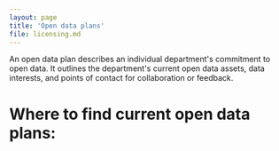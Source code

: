 ```yaml
---
layout: page
title: 'Open data plans'
file: licensing.md
---
```


An open data plan describes an individual department's commitment to open data. It outlines the department's current open data assets, data interests, and points of contact for collaboration or feedback.

# Where to find current open data plans: